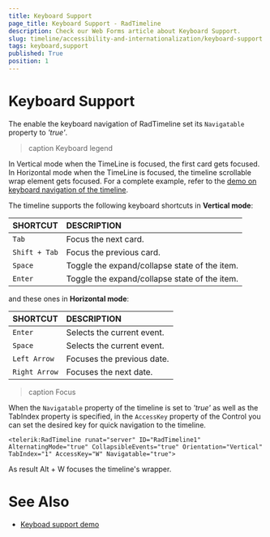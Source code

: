 ```yaml
---
title: Keyboard Support
page_title: Keyboard Support - RadTimeline
description: Check our Web Forms article about Keyboard Support.
slug: timeline/accessibility-and-internationalization/keyboard-support
tags: keyboard,support
published: True
position: 1
---
```


# Keyboard Support

The enable the keyboard navigation of RadTimeline set its `Navigatable` property to *'true'*.

>caption Keyboard legend

In Vertical mode when the TimeLine is focused, the first card gets focused. 
In Horizontal mode when the TimeLine is focused, the timeline scrollable wrap element gets focused. 
For a complete example, refer to the [demo on keyboard navigation of the timeline](https://demos.telerik.com/aspnet-ajax/timeline/keyboardsupport/defaultcs.aspx).

The timeline supports the following keyboard shortcuts in **Vertical mode**:

| SHORTCUT						| DESCRIPTION				                                                        |
|:---                 |:---                                                                                |
| `Tab`              | Focus the next card.                                                            |
| `Shift + Tab`              | Focus the previous card.                                                             |
| `Space`              | Toggle the expand/collapse state of the item.                                                             |
| `Enter`              | Toggle the expand/collapse state of the item.                                                             |

and these ones in **Horizontal mode**:

| SHORTCUT						| DESCRIPTION				                                                        |
|:---                 |:---                                                                                |
| `Enter`              | Selects the current event.                                                             |
| `Space`              | Selects the current event.                                                              |
| `Left Arrow`              | Focuses the previous date.                                                             |
| `Right Arrow`              | Focuses the next date.                                                                                                                     |


>caption Focus

When the `Navigatable` property of the timeline is set to *'true'* as well as the TabIndex property is specified, in the `AccessKey` property of the Control you can set the desired key for quick navigation to the timeline.

````ASPX
<telerik:RadTimeline runat="server" ID="RadTimeline1" AlternatingMode="true" CollapsibleEvents="true" Orientation="Vertical" TabIndex="1" AccessKey="W" Navigatable="true">
````

As result Alt + W focuses the timeline's wrapper.



# See Also

 * [Keyboad support demo](https://demos.telerik.com/aspnet-ajax/timeline/keyboardsupport/defaultcs.aspx)
 


